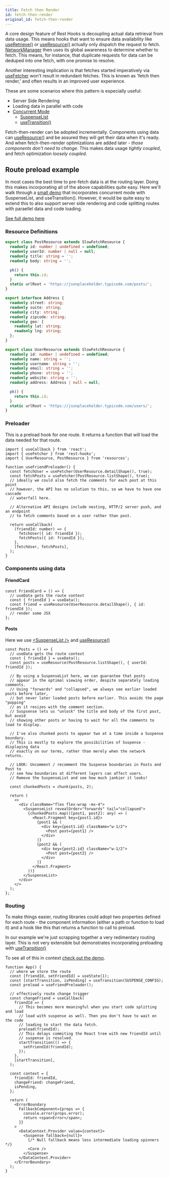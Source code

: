 ```yaml
---
title: Fetch then Render
id: fetch-then-render
original_id: fetch-then-render
---
```


A core design feature of Rest Hooks is decoupling actual data retrieval from data
usage. This means hooks that want to ensure data availability like [useRetrieve()](../api/useRetrieve)
or [useResource()](../api/useresource) actually only dispatch the request to fetch. [NetworkManager](../api/NetworkManager)
then uses its global awareness to determine whether to fetch. This means, for instance, that
duplicate requests for data can be deduped into one fetch, with one promise to resolve.

Another interesting implication is that fetches started imperatively via [useFetcher](../api/useFetcher)
won't result in redundant fetches. This is known as 'fetch then render,' and often results
in an improved user experience.

These are some scenarios where this pattern is especially useful:

- Server Side Rendering
- Loading data in parallel with code
- [Concurrent Mode](https://reactjs.org/docs/concurrent-mode-intro.html)
  - [SuspenseList](https://reactjs.org/docs/concurrent-mode-reference.html#suspenselist)
  - [useTransition()](https://reactjs.org/docs/concurrent-mode-reference.html#usetransition)

Fetch-then-render can be adopted incrementally. Components using data can [useResource()](../api/useresource)
and be assured they will get their data when it's ready. And when fetch-then-render optimizations
are added later - _those components don't need to change_. This makes data usage _tightly coupled_,
and fetch optimization _loosely coupled_.

## Route preload example

In most cases the best time to pre-fetch data is at the routing layer. Doing this
makes incorporating all of the above capabilities quite easy. Here we'll walk through
a [small demo](https://codesandbox.io/s/concurrent-react-example-ly1ds) that
incorporates concurrent mode with SuspenseList, and useTransition().
However, it would be quite easy to extend this to also support server side rendering and
code splitting routes with paraellel data and code loading.

[See full demo here](https://codesandbox.io/s/concurrent-react-example-ly1ds)

### Resource Definitions

```typescript
export class PostResource extends SlowFetchResource {
  readonly id: number | undefined = undefined;
  readonly userId: number | null = null;
  readonly title: string = '';
  readonly body: string = '';

  pk() {
    return this.id;
  }
  static urlRoot = 'https://jsonplaceholder.typicode.com/posts/';
}

export interface Address {
  readonly street: string;
  readonly suite: string;
  readonly city: string;
  readonly zipcode: string;
  readonly geo: {
    readonly lat: string;
    readonly lng: string;
  };
}

export class UserResource extends SlowFetchResource {
  readonly id: number | undefined = undefined;
  readonly name: string = '';
  readonly username: string = '';
  readonly email: string = '';
  readonly phone: string = '';
  readonly website: string = '';
  readonly address: Address | null = null;

  pk() {
    return this.id;
  }
  static urlRoot = 'https://jsonplaceholder.typicode.com/users/';
}
```

### Preloader

This is a preload hook for one route. It returns a function that will load
the data needed for that route.

```tsx
import { useCallback } from 'react';
import { useFetcher } from 'rest-hooks';
import { UserResource, PostResource } from 'resources';

function useFriendPreloader() {
  const fetchUser = useFetcher(UserResource.detailShape(), true);
  const fetchPosts = useFetcher(PostResource.listShape(), true);
  // ideally we could also fetch the comments for each post at this point
  // however, the API has no solution to this, so we have to have one cascade
  // waterfall here.

  // Alternative API designs include nesting, HTTP/2 server push, and an endpoint
  // to fetch comments based on a user rather than post.

  return useCallback(
    (friendId: number) => {
      fetchUser({ id: friendId });
      fetchPosts({ id: friendId });
    },
    [fetchUser, fetchPosts],
  );
}
```

### Components using data

#### FriendCard

```tsx
const FriendCard = () => {
  // useData gets the route context
  const { friendId } = useData();
  const friend = useResource(UserResource.detailShape(), { id: friendId });
  // render some JSX
};
```

#### Posts

Here we use [\<SuspenseList /\>](https://reactjs.org/docs/concurrent-mode-reference.html#suspenselist) and [useResource()](../api/useresource)

```tsx
const Posts = () => {
  // useData gets the route context
  const { friendId } = useData();
  const posts = useResource(PostResource.listShape(), { userId: friendId });

  // By using a SuspenseList here, we can guarantee that posts
  // appear in the optimal viewing order, despite separately loading comments.
  // Using "forwards" and "collapsed", we always see earlier loaded posts before later,
  // but never later loaded posts before earlier. This avoids the page "popping"
  // as it resizes with the comment section.
  // Suspsense lets us "unlock" the title and body of the first post, but avoid
  // showing other posts or having to wait for all the comments to load to display.

  // I've also chunked posts to appear two at a time inside a Suspense boundary.
  // This is mostly to explore the possibilities of Suspense - displaying data
  // exactly on our terms, rather than merely when the network returns.

  // LOOK: Uncomment / recomment the Suspense boundaries in Posts and Post to
  // see how boundaries at different layers can affect users.
  // Remove the SuspenseList and see how much jankier it looks!

  const chunkedPosts = chunk(posts, 2);

  return (
    <>
      <div className="flex flex-wrap -mx-4">
        <SuspenseList revealOrder="forwards" tail="collapsed">
          {chunkedPosts.map(([post1, post2]: any) => (
            <React.Fragment key={post1.id}>
              {post1 && (
                <div key={post1.id} className="w-1/2">
                  <Post post={post1} />
                </div>
              )}
              {post2 && (
                <div key={post2.id} className="w-1/2">
                  <Post post={post2} />
                </div>
              )}
            </React.Fragment>
          ))}
        </SuspenseList>
      </div>
    </>
  );
};
```

### Routing

To make things easier, routing libraries could adopt two properties defined for each route -
the component information (either a path or function to load it) and a hook like
this that returns a function to call to preload.

In our example we're just scrapping together a very redimentary routing layer. This is
not very extensible but demonstrates incorporating preloading with [useTransition()](https://reactjs.org/docs/concurrent-mode-reference.html#usetransition)

To see all of this in context [check out the demo](https://codesandbox.io/s/concurrent-react-example-ly1ds).

```tsx
function App() {
  // where we store the route
  const [friendId, setFriendId] = useState(1);
  const [startTransition, isPending] = useTransition(SUSPENSE_CONFIG);
  const preload = useFriendPreloader();

  // effectively route change trigger
  const changeFriend = useCallback(
    friendId => {
      // This becomes more meaningful when you start code splitting and load
      // load with suspense as well. Then you don't have to wait on the code
      // loading to start the data fetch.
      preload(friendId);
      // This delays commiting the React tree with new friendId until
      // suspense is resolved.
      startTransition(() => {
        setFriendId(friendId);
      });
    },
    [startTransition],
  );

  const context = {
    friendId: friendId,
    changeFriend: changeFriend,
    isPending,
  };

  return (
    <ErrorBoundary
      FallbackComponent={props => {
        console.error(props.error);
        return <span>Error</span>;
      }}
    >
      <DataContext.Provider value={context}>
        <Suspense fallback={null}>
          {/* Null fallback means less intermediate loading spinners */}
          <Core />
        </Suspense>
      </DataContext.Provider>
    </ErrorBoundary>
  );
}
```
